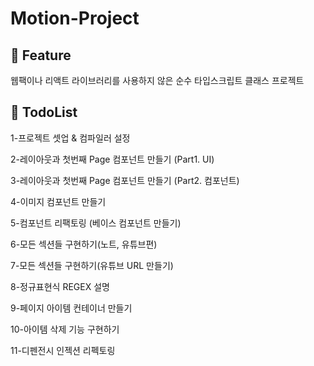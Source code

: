 # Motion-Project

## 🚩 Feature

웹팩이나 리액트 라이브러리를 사용하지 않은 순수 타입스크립트 클래스 프로젝트

## 🚩 TodoList

1-프로젝트 셋업 & 컴파일러 설정

2-레이아웃과 첫번째 Page 컴포넌트 만들기 (Part1. UI)

3-레이아웃과 첫번째 Page 컴포넌트 만들기 (Part2. 컴포넌트)

4-이미지 컴포넌트 만들기

5-컴포넌트 리팩토링 (베이스 컴포넌트 만들기)

6-모든 섹션들 구현하기(노트, 유튜브편)

7-모든 섹션들 구현하기(유튜브 URL 만들기)

8-정규표현식 REGEX 설명

9-페이지 아이템 컨테이너 만들기

10-아이템 삭제 기능 구현하기

11-디펜전시 인젝션 리펙토링
